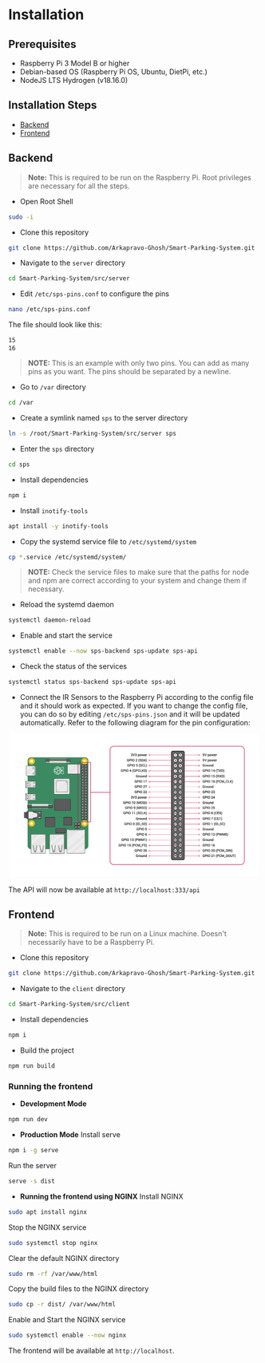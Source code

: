 # Installation

## Prerequisites

- Raspberry Pi 3 Model B or higher
- Debian-based OS (Raspberry Pi OS, Ubuntu, DietPi, etc.)
- NodeJS LTS Hydrogen (v18.16.0)

## Installation Steps
- [Backend](INSTALLATION.md#backend)
- [Frontend](INSTALLATION.md#frontend)
## Backend
> **Note:** This is required to be run on the Raspberry Pi. Root privileges are necessary for all the steps.

- Open Root Shell
```bash
sudo -i
```

- Clone this repository
```bash
git clone https://github.com/Arkapravo-Ghosh/Smart-Parking-System.git
```
- Navigate to the `server` directory
```bash
cd Smart-Parking-System/src/server
```
- Edit `/etc/sps-pins.conf` to configure the pins
```bash
nano /etc/sps-pins.conf
```
The file should look like this:
```
15
16
```
> **NOTE:** This is an example with only two pins. You can add as many pins as you want. The pins should be separated by a newline.

- Go to `/var` directory
```bash
cd /var
```
- Create a symlink named `sps` to the server directory
```bash
ln -s /root/Smart-Parking-System/src/server sps
```
- Enter the `sps` directory
```bash
cd sps
```
- Install dependencies
```bash
npm i
```
- Install `inotify-tools`
```bash
apt install -y inotify-tools
```
- Copy the systemd service file to `/etc/systemd/system`
```bash
cp *.service /etc/systemd/system/
```
> **NOTE:** Check the service files to make sure that the paths for node and npm are correct according to your system and change them if necessary.
- Reload the systemd daemon
```bash
systemctl daemon-reload
```
- Enable and start the service
```bash
systemctl enable --now sps-backend sps-update sps-api
```
- Check the status of the services
```bash
systemctl status sps-backend sps-update sps-api
```
- Connect the IR Sensors to the Raspberry Pi according to the config file and it should work as expected. If you want to change the config file, you can do so by editing `/etc/sps-pins.json` and it will be updated automatically.
Refer to the following diagram for the pin configuration:
<div align=center>
    <img width=500 src="images/pin-config.png">
</div>

The API will now be available at `http://localhost:333/api`

## Frontend
> **Note:** This is required to be run on a Linux machine. Doesn't necessarily have to be a Raspberry Pi.
- Clone this repository
```bash
git clone https://github.com/Arkapravo-Ghosh/Smart-Parking-System.git
```
- Navigate to the `client` directory
```bash
cd Smart-Parking-System/src/client
```
- Install dependencies
```bash
npm i
```
- Build the project
```bash
npm run build
```
### Running the frontend
- **Development Mode**
```bash
npm run dev
```
- **Production Mode**
Install serve
```bash
npm i -g serve
```
Run the server
```bash
serve -s dist
```

- **Running the frontend using NGINX**
Install NGINX
```bash
sudo apt install nginx
```
Stop the NGINX service
```bash
sudo systemctl stop nginx
```
Clear the default NGINX directory
```bash
sudo rm -rf /var/www/html
```
Copy the build files to the NGINX directory
```bash
sudo cp -r dist/ /var/www/html
```
Enable and Start the NGINX service
```bash
sudo systemctl enable --now nginx
```

The frontend will be available at `http://localhost`.
